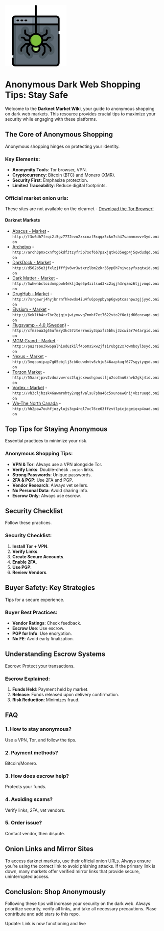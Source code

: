 <img src="/patterns/inspect.webp" width="200">

# Anonymous Dark Web Shopping Tips: Stay Safe

Welcome to the **Darknet Market Wiki**, your guide to anonymous shopping on dark web markets. This resource provides crucial tips to maximize your security while engaging with these platforms.

## The Core of Anonymous Shopping

Anonymous shopping hinges on protecting your identity.

### Key Elements:
*   **Anonymity Tools**: Tor browser, VPN.
*   **Cryptocurrency**: Bitcoin (BTC) and Monero (XMR).
*   **Security First**: Emphasize protection.
*   **Limited Traceability**: Reduce digital footprints.

### Official market onion urls:
These sites are not available on the clearnet - [Download the Tor Browser!](https://www.torproject.org/download/)

#### Darknet Markets

*   [Abacus - Market](http://f3u6dh7frqi2i5gz7772evo2xxcoaf5xqqx5ckm7sh47samnnxwve3yd.onion) - `http://f3u6dh7frqi2i5gz7772evo2xxcoaf5xqqx5ckm7sh47samnnxwve3yd.onion`
*   [Archetyp](@archetyp) - `http://arch3pmxcxnftg6kdf3tzyfr5p7xof6b7psxjqtk635egp4j5qwdudqd.onion`
*   [DarkDock - Market](http://d562b5e3jfxlzjfffjv6wr3wtxrzlbm2zkr35yp6h7nivqsyfxzqtwid.onion) - `http://d562b5e3jfxlzjfffjv6wr3wtxrzlbm2zkr35yp6h7nivqsyfxzqtwid.onion`
*   [Dark Matter - Market](http://5whwnbcloidnmppwh4eklj3qe5p4iilsud3kc2igjh3rqzmz6tjjvmqd.onion) - `http://5whwnbcloidnmppwh4eklj3qe5p4iilsud3kc2igjh3rqzmz6tjjvmqd.onion`
*   [DrugHub - Market](http://7srgawrj4hyjbnrnfhkewds4iu4fu6poypbyap6gwptcasnpwzgjjyyd.onion) - `http://7srgawrj4hyjbnrnfhkewds4iu4fu6poypbyap6gwptcasnpwzgjjyyd.onion`
*   [Elysium - Market](http://6ekltb4rr7br2gjqixjwiymwvg7mmhf7et7622vto2f6oijd66encwqd.onion) - `http://6ekltb4rr7br2gjqixjwiymwvg7mmhf7et7622vto2f6oijd66encwqd.onion`
*   [Flugsvamp - 4.0 (Sweden)](http://cfmzeua3g46ufmry3kc57zterrnoiy3qaxfz5bhuj3zcwi5r7e4argid.onion) - `http://cfmzeua3g46ufmry3kc57zterrnoiy3qaxfz5bhuj3zcwi5r7e4argid.onion`
*   [MGM Grand - Market](http://pu2rsoo3kw6palhiod6zkilf46oms5xw2jfsirubgz2x7owmboylbsyd.onion) - `http://pu2rsoo3kw6palhiod6zkilf46oms5xw2jfsirubgz2x7owmboylbsyd.onion`
*   [Nexus - Market](http://3mqcanipap7g65ebjlj3cb6cuwdvtv6zhju546aapkuqf677sgyiyqyd.onion) - `http://3mqcanipap7g65ebjlj3cb6cuwdvtv6zhju546aapkuqf677sgyiyqyd.onion`
*   [Torzon Market](http://55aarjpxv2vdoavwvroz2lqjcxewohgawsllju2so3nu6zhvb2gkj4id.onion) - `http://55aarjpxv2vdoavwvroz2lqjcxewohgawsllju2so3nu6zhvb2gkj4id.onion`
*   [Vortex - Market](http://vh3cljhzsk46awmrohty2vqgfvalsu7pba46c5xunoew6nijvbzrueqd.onion) - `http://vh3cljhzsk46awmrohty2vqgfvalsu7pba46c5xunoew6nijvbzrueqd.onion`
*   [We-The North Canada](http://hh2paw7ouhfjozylujs3qp4rql7xc76ce63ffzvtlpicjqgeiqxp4oad.onion) - `http://hh2paw7ouhfjozylujs3qp4rql7xc76ce63ffzvtlpicjqgeiqxp4oad.onion`

## Top Tips for Staying Anonymous

Essential practices to minimize your risk.

### Anonymous Shopping Tips:
*   **VPN & Tor**: Always use a VPN alongside Tor.
*   **Verify Links**: Double-check `.onion` links.
*   **Strong Passwords**: Unique passwords.
*   **2FA & PGP**: Use 2FA and PGP.
*   **Vendor Research**: Always vet sellers.
*   **No Personal Data**: Avoid sharing info.
*   **Escrow Only**: Always use escrow.

## Security Checklist

Follow these practices.

### Security Checklist:
1.  **Install Tor + VPN**.
2.  **Verify Links**.
3.  **Create Secure Accounts**.
4.  **Enable 2FA**.
5.  **Use PGP**.
6.  **Review Vendors**.

## Buyer Safety: Key Strategies

Tips for a secure experience.

### Buyer Best Practices:
*   **Vendor Ratings**: Check feedback.
*   **Escrow Use**: Use escrow.
*   **PGP for Info**: Use encryption.
*   **No FE**: Avoid early finalization.

## Understanding Escrow Systems

Escrow: Protect your transactions.

### Escrow Explained:
1.  **Funds Held**: Payment held by market.
2.  **Release**: Funds released upon delivery confirmation.
3.  **Risk Reduction**: Minimizes fraud.

## FAQ

### 1. How to stay anonymous?
Use a VPN, Tor, and follow the tips.

### 2. Payment methods?
Bitcoin/Monero.

### 3. How does escrow help?
Protects your funds.

### 4. Avoiding scams?
Verify links, 2FA, vet vendors.

### 5. Order issue?
Contact vendor, then dispute.

## Onion Links and Mirror Sites

To access darknet markets, use their official onion URLs. Always ensure you’re using the correct link to avoid phishing attacks. If the primary link is down, many markets offer verified mirror links that provide secure, uninterrupted access.

## Conclusion: Shop Anonymously

Following these tips will increase your security on the dark web. Always prioritize security, verify all links, and take all necessary precautions.
Plase contribute and add stars to this repo.

Update: Link is now functioning and live